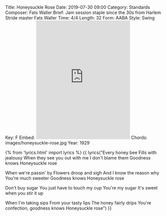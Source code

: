 Title: Honeysuckle Rose
Date: 2019-07-30 09:00
Category: Standards
Composer: Fats Waller
Brief: Jam session staple since the 30s from Harlem Stride master Fats Waller
Time: 4/4
Length: 32
Form: AABA
Style: Swing
Key: F
Embed: <iframe src="https://open.spotify.com/embed/user/thatdavidmiller/playlist/03vUdCStxI7W1891tliLF5" width="300" height="380" frameborder="0" allowtransparency="true" allow="encrypted-media"></iframe>
Chords: images/honeysuckle-rose.jpg
Year: 1929

{% from 'lyrics.html' import lyrics %}
{{ lyrics("Every honey bee
Fills with jealousy
When they see you out with me
I don't blame them
Goodness knows
Honeysuckle rose

When we're passin' by
Flowers droop and sigh
And I know the reason why
You're much sweeter
Goodness knows
Honeysuckle rose

Don't buy sugar
You just have to touch my cup
You're my sugar
It's sweet when you stir it up

When I'm taking sips
From your tasty lips
The honey fairly drips
You're confection, goodness knows
Honeysuckle rose") }}
